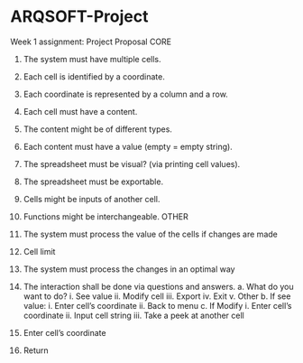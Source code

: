 # ARQSOFT-Project

Week 1 assignment: Project Proposal 
CORE
1.	The system must have multiple cells.
2.	Each cell is identified by a coordinate.
3.	Each coordinate is represented by a column and a row.
4.	Each cell must have a content.
5.	The content might be of different types.
6.	Each content must have a value (empty = empty string).
7.	The spreadsheet must be visual? (via printing cell values).
8.	The spreadsheet must be exportable.
9.	Cells might be inputs of another cell.
10.	Functions might be interchangeable. 
OTHER

11.	The system must process the value of the cells if changes are made
12.	Cell limit
13.	The system must process the changes in an optimal way
14.	The interaction shall be done via questions and answers. 
    a.	What do you want to do?
        i.	See value
        ii.	Modify cell
        iii.	Export
        iv.	Exit
        v.	Other
    b.	If see value:
        i.	Enter cell’s coordinate
        ii.	Back to menu
    c.	If Modify
        i.	Enter cell’s coordinate
        ii.	Input cell string
        iii.	Take a peek at another cell
1.	Enter cell’s coordinate
2.	Return


